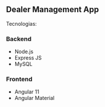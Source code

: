 ## Dealer Management App

Tecnologias:

### Backend
- Node.js
- Express JS
- MySQL

### Frontend
- Angular 11
- Angular Material

